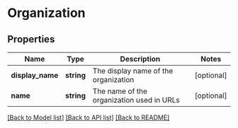 # Organization

## Properties
Name | Type | Description | Notes
------------ | ------------- | ------------- | -------------
**display_name** | **string** | The display name of the organization | [optional] 
**name** | **string** | The name of the organization used in URLs | [optional] 

[[Back to Model list]](../README.md#documentation-for-models) [[Back to API list]](../README.md#documentation-for-api-endpoints) [[Back to README]](../README.md)


